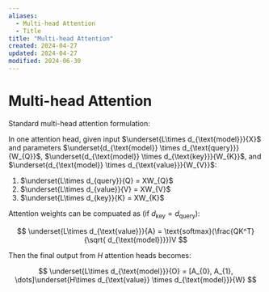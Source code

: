 ```yaml
---
aliases:
  - Multi-head Attention
  - Title
title: "Multi-head Attention"
created: 2024-04-27
updated: 2024-04-27
modified: 2024-06-30
---
```


# Multi-head Attention

Standard multi-head attention formulation:

In one attention head, given input $\underset{L\times d_{\text{model}}}{X}$ and parameters $\underset{d_{\text{model}} \times d_{\text{query}}}{W_{Q}}$, $\underset{d_{\text{model}} \times d_{\text{key}}}{W_{K}}$, and $\underset{d_{\text{model}} \times d_{\text{value}}}{W_{V}}$:

1. $\underset{L\times d_{query}}{Q} = XW_{Q}$
2. $\underset{L\times d_{value}}{V} = XW_{V}$
3. $\underset{L\times d_{key}}{K} = XW_{K}$

Attention weights can be compuated as (if $d_{\text{key}} = d_{\text{query}}$):

$$
\underset{L\times d_{\text{value}}}{A} = \text{softmax}(\frac{QK^T}{\sqrt{ d_{\text{model}}}})V
$$

Then the final output from $H$ attention heads becomes:

$$
\underset{L\times d_{\text{model}}}{O} = [A_{0}, A_{1}, \dots]\underset{H\times d_{\text{value}} \times d_{\text{model}}}{W}
$$